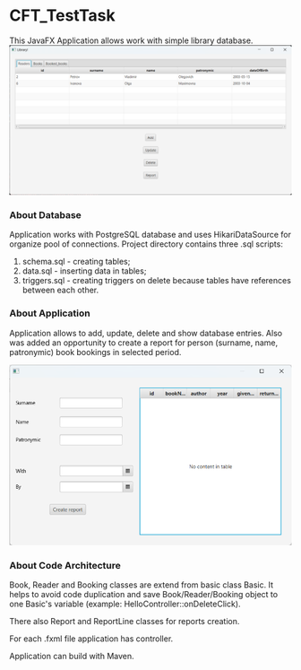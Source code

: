 # CFT_TestTask

This JavaFX Application allows work with simple library database.
![mainPic](src/readmeResources/application.png)

### About Database

Application works with PostgreSQL database and uses HikariDataSource for organize pool of connections.
Project directory contains three .sql scripts:
 1. schema.sql - creating tables;
2. data.sql - inserting data in tables;
3. triggers.sql - creating triggers on delete because tables have references between each other.


### About Application

Application allows to add, update, delete and show database entries.
Also was added an opportunity to create a report for person (surname, name, patronymic) book bookings in selected period.

![reportPic](src/readmeResources/reportCreation.png)

### About Code Architecture

Book, Reader and Booking classes are extend from basic class Basic. It helps to avoid code duplication and save Book/Reader/Booking object to one Basic's variable (example: HelloController::onDeleteClick).

There also Report and ReportLine classes for reports creation.

For each .fxml file application has controller.

Application can build with Maven.